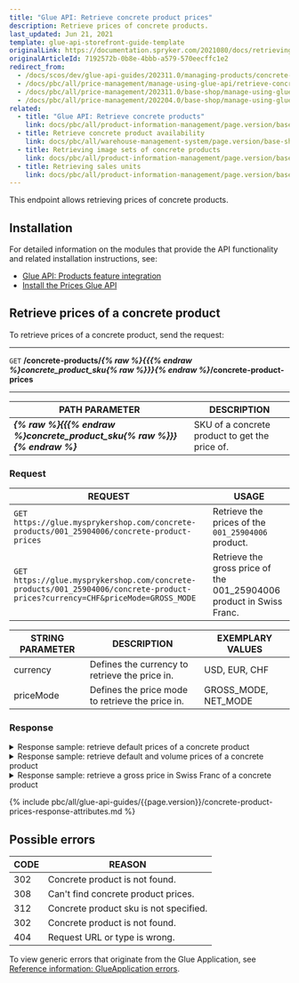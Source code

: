 ```yaml
---
title: "Glue API: Retrieve concrete product prices"
description: Retrieve prices of concrete products.
last_updated: Jun 21, 2021
template: glue-api-storefront-guide-template
originalLink: https://documentation.spryker.com/2021080/docs/retrieving-concrete-product-prices
originalArticleId: 7192572b-0b8e-4bbb-a579-570eecffc1e2
redirect_from:
  - /docs/scos/dev/glue-api-guides/202311.0/managing-products/concrete-products/retrieving-concrete-product-prices.html
  - /docs/pbc/all/price-management/manage-using-glue-api/retrieve-concrete-product-prices.html
  - /docs/pbc/all/price-management/202311.0/base-shop/manage-using-glue-api/retrieve-concrete-product-prices.html
  - /docs/pbc/all/price-management/202204.0/base-shop/manage-using-glue-api/glue-api-retrieve-concrete-product-prices.html
related:
  - title: "Glue API: Retrieve concrete products"
    link: docs/pbc/all/product-information-management/page.version/base-shop/manage-using-glue-api/concrete-products/glue-api-retrieve-concrete-products.html
  - title: Retrieve concrete product availability
    link: docs/pbc/all/warehouse-management-system/page.version/base-shop/manage-using-glue-api/glue-api-retrieve-concrete-product-availability.html
  - title: Retrieving image sets of concrete products
    link: docs/pbc/all/product-information-management/page.version/base-shop/manage-using-glue-api/concrete-products/glue-api-retrieve-image-sets-of-concrete-products.html
  - title: Retrieving sales units
    link: docs/pbc/all/product-information-management/page.version/base-shop/manage-using-glue-api/concrete-products/glue-api-retrieve-sales-units.html
---
```


This endpoint allows retrieving prices of concrete products.

## Installation

For detailed information on the modules that provide the API functionality and related installation instructions, see:

* [Glue API: Products feature integration](/docs/pbc/all/product-information-management/{{page.version}}/base-shop/install-and-upgrade/install-glue-api/install-the-product-glue-api.html)
* [Install the Prices Glue API](/docs/pbc/all/price-management/{{page.version}}/base-shop/install-and-upgrade/install-the-product-price-glue-api.html)

## Retrieve prices of a concrete product

To retrieve prices of a concrete product, send the request:

---
`GET` **/concrete-products/*{% raw %}{{{% endraw %}concrete_product_sku{% raw %}}}{% endraw %}*/concrete-product-prices**

---

| PATH PARAMETER | DESCRIPTION |
|-|-|
|***{% raw %}{{{% endraw %}concrete_product_sku{% raw %}}}{% endraw %}*** | SKU of a concrete product to get the price of. |

### Request

| REQUEST | USAGE |
|-|-|
| `GET https://glue.mysprykershop.com/concrete-products/001_25904006/concrete-product-prices` | Retrieve the prices of the `001_25904006` product. |
| `GET https://glue.mysprykershop.com/concrete-products/001_25904006/concrete-product-prices?currency=CHF&priceMode=GROSS_MODE` | Retrieve the gross price of the 001_25904006 product in Swiss Franc. |

| STRING PARAMETER | DESCRIPTION | EXEMPLARY VALUES |
|-|-|-|
| currency | Defines the currency to retrieve the price in. | USD, EUR, CHF |
| priceMode | Defines the price mode to retrieve the price in. | GROSS_MODE, NET_MODE |

### Response

<details><summary markdown='span'>Response sample: retrieve default prices of a concrete product</summary>

```json
{
    "data": [
        {
            "type": "concrete-product-prices",
            "id": "001_25904006",
            "attributes": {
                "price": 9999,
                "prices": [
                    {
                        "priceTypeName": "DEFAULT",
                        "netAmount": null,
                        "grossAmount": 9999,
                        "currency": {
                            "code": "EUR",
                            "name": "Euro",
                            "symbol": "€"
                        }
                    },
                    {
                        "priceTypeName": "ORIGINAL",
                        "netAmount": null,
                        "grossAmount": 12564,
                        "currency": {
                            "code": "EUR",
                            "name": "Euro",
                            "symbol": "€"
                        }
                    }
                ]
            },
            "links": {
                "self": "https://glue.mysprykershop.com/concrete-products/001_25904006/concrete-product-prices"
            }
        }
    ],
    "links": {
        "self": "https://glue.mysprykershop.com/concrete-products/001_25904006/concrete-product-prices"
    }
}
```
</details>

<details><summary markdown='span'>Response sample: retrieve default and volume prices of a concrete product</summary>

```json
{
    "data": [
        {
            "type": "concrete-product-prices",
            "id": "093_24495843",
            "attributes": {
                "price": 24899,
                "prices": [
                    {
                        "priceTypeName": "DEFAULT",
                        "netAmount": null,
                        "grossAmount": 24899,
                        "currency": {
                            "code": "EUR",
                            "name": "Euro",
                            "symbol": "€"
                        },
                        "volumePrices": [
                            {
                                "netAmount": 150,
                                "grossAmount": 165,
                                "quantity": 5
                            },
                            {
                                "netAmount": 145,
                                "grossAmount": 158,
                                "quantity": 10
                            },
                            {
                                "netAmount": 140,
                                "grossAmount": 152,
                                "quantity": 20
                            }
                        ]
                    }
                ]
            },
            "links": {
                "self": "https://glue.mysprykershop.com/concrete-products/093_24495843/concrete-product-prices"
            }
        }
    ],
    "links": {
        "self": "https://glue.mysprykershop.com/concrete-products/093_24495843/concrete-product-prices"
    }
}
```
</details>

<details><summary markdown='span'>Response sample: retrieve a gross price in Swiss Franc of a concrete product</summary>

```json
{
    "data": [
        {
            "type": "concrete-product-prices",
            "id": "001_25904006",
            "attributes": {
                "price": 11499,
                "prices": [
                    {
                        "priceTypeName": "DEFAULT",
                        "netAmount": null,
                        "grossAmount": 11499,
                        "currency": {
                            "code": "CHF",
                            "name": "Swiss Franc",
                            "symbol": "CHF"
                        }
                    },
                    {
                        "priceTypeName": "ORIGINAL",
                        "netAmount": null,
                        "grossAmount": 14449,
                        "currency": {
                            "code": "CHF",
                            "name": "Swiss Franc",
                            "symbol": "CHF"
                        }
                    }
                ]
            },
            "links": {
                "self": "https://glue.mysprykershop.com/concrete-products/001_25904006/concrete-product-prices"
            }
        }
    ],
    "links": {
        "self": "https://glue.mysprykershop.com/concrete-products/001_25904006/items?currency=CHF&priceMode=GROSS_MODE"
    }
}
```
</details>

{% include pbc/all/glue-api-guides/{{page.version}}/concrete-product-prices-response-attributes.md %} <!-- To edit, see /_includes/pbc/all/glue-api-guides/{{page.version}}/concrete-product-prices-response-attributes.md -->


## Possible errors

| CODE | REASON |
|-|-|
| 302 | Concrete product is not found. |
| 308 | Can't find concrete product prices. |
| 312 | Concrete product sku is not specified. |
| 302 | Concrete product is not found. |
| 404 | Request URL or type is wrong. |

To view generic errors that originate from the Glue Application, see [Reference information: GlueApplication errors](/docs/dg/dev/glue-api/{{site.version}}/old-glue-infrastructure/reference-information-glueapplication-errors.html).
